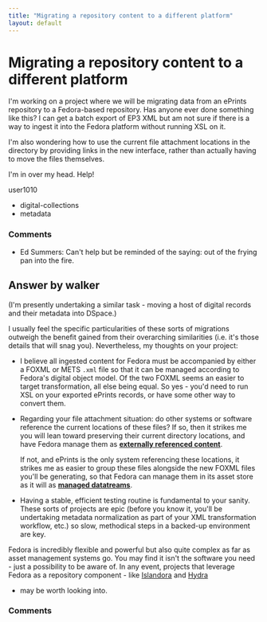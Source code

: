 ```yaml
---
title: "Migrating a repository content to a different platform"
layout: default
---
```

Migrating a repository content to a different platform
=====================
I'm working on a project where we will be migrating data from an ePrints
repository to a Fedora-based repository. Has anyone ever done something
like this? I can get a batch export of EP3 XML but am not sure if there
is a way to ingest it into the Fedora platform without running XSL on
it.

I'm also wondering how to use the current file attachment locations in
the directory by providing links in the new interface, rather than
actually having to move the files themselves.

I'm in over my head. Help!

user1010

<ul class="tags"><li class="tag">digital-collections</li><li class="tag">metadata</li></ul>

### Comments ###
* Ed Summers: Can't help but be reminded of the saying: out of the frying pan into the
fire.


Answer by walker
----------------
(I'm presently undertaking a similar task - moving a host of digital
records and their metadata into DSpace.)

I usually feel the specific particularities of these sorts of migrations
outweigh the benefit gained from their overarching similarities (i.e.
it's those details that will snag you). Nevertheless, my thoughts on
your project:

-   I believe all ingested content for Fedora must be accompanied by
    either a FOXML or METS `.xml` file so that it can be managed
    according to Fedora's digital object model. Of the two FOXML seems
    an easier to target transformation, all else being equal. So yes -
    you'd need to run XSL on your exported ePrints records, or have some
    other way to convert them.

-   Regarding your file attachment situation: do other systems or
    software reference the current locations of these files? If so, then
    it strikes me you will lean toward preserving their current
    directory locations, and have Fedora manage them as **[externally
    referenced
    content](https://wiki.duraspace.org/display/FEDORA36/Fedora+Digital+Object+Model#FedoraDigitalObjectModel-Datastreamsdata)**.

    If not, and ePrints is the only system referencing these locations,
    it strikes me as easier to group these files alongside the new FOXML
    files you'll be generating, so that Fedora can manage them in its
    asset store as it will as **[managed
    datatreams](https://wiki.duraspace.org/display/FEDORA36/Fedora+Digital+Object+Model#FedoraDigitalObjectModel-Datastreamsdata)**.

-   Having a stable, efficient testing routine is fundamental to your
    sanity. These sorts of projects are epic (before you know it, you'll
    be undertaking metadata normalization as part of your XML
    transformation workflow, etc.) so slow, methodical steps in a
    backed-up environment are key.

Fedora is incredibly flexible and powerful but also quite complex as far
as asset management systems go. You may find it isn't the software you
need - just a possibility to be aware of. In any event, projects that
leverage Fedora as a repository component - like
[Islandora](http://islandora.ca/) and [Hydra](http://projecthydra.org/)
- may be worth looking into.

### Comments ###


